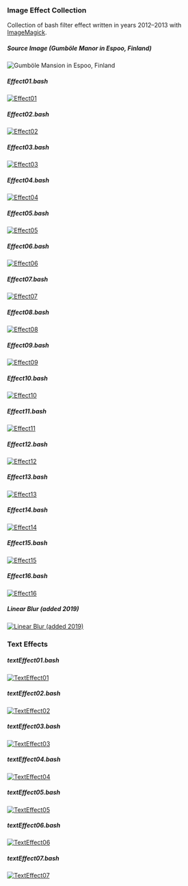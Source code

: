 ### Image Effect Collection
Collection of bash filter effect written in years 2012–2013 with [ImageMagick](https://www.imagemagick.org).

##### Source Image (Gumböle Manor in Espoo, Finland)
![Gumböle Mansion in Espoo, Finland](https://raw.githubusercontent.com/ptleskin/ImageEffectCollection/master/images/gumbole_mansion.jpg)

##### Effect01.bash
[![Effect01](https://raw.githubusercontent.com/ptleskin/ImageEffectCollection/master/result_images/effect01.jpg)](https://github.com/ptleskin/ImageEffectCollection/blob/master/bash/effect01.bash)

##### Effect02.bash
[![Effect02](https://raw.githubusercontent.com/ptleskin/ImageEffectCollection/master/result_images/effect02.jpg)](https://github.com/ptleskin/ImageEffectCollection/blob/master/bash/effect02.bash)

##### Effect03.bash
[![Effect03](https://raw.githubusercontent.com/ptleskin/ImageEffectCollection/master/result_images/effect03.jpg)](https://github.com/ptleskin/ImageEffectCollection/blob/master/bash/effect03.bash)

##### Effect04.bash
[![Effect04](https://raw.githubusercontent.com/ptleskin/ImageEffectCollection/master/result_images/effect04.jpg)](https://github.com/ptleskin/ImageEffectCollection/blob/master/bash/effect04.bash)

##### Effect05.bash
[![Effect05](https://raw.githubusercontent.com/ptleskin/ImageEffectCollection/master/result_images/effect05.jpg)](https://github.com/ptleskin/ImageEffectCollection/blob/master/bash/effect05.bash)

##### Effect06.bash
[![Effect06](https://raw.githubusercontent.com/ptleskin/ImageEffectCollection/master/result_images/effect06.jpg)](https://github.com/ptleskin/ImageEffectCollection/blob/master/bash/effect06.bash)

##### Effect07.bash
[![Effect07](https://raw.githubusercontent.com/ptleskin/ImageEffectCollection/master/result_images/effect07.jpg)](https://github.com/ptleskin/ImageEffectCollection/blob/master/bash/effect07.bash)

##### Effect08.bash
[![Effect08](https://raw.githubusercontent.com/ptleskin/ImageEffectCollection/master/result_images/effect08.jpg)](https://github.com/ptleskin/ImageEffectCollection/blob/master/bash/effect08.bash)

##### Effect09.bash
[![Effect09](https://raw.githubusercontent.com/ptleskin/ImageEffectCollection/master/result_images/effect09.jpg)](https://github.com/ptleskin/ImageEffectCollection/blob/master/bash/effect09.bash)

##### Effect10.bash
[![Effect10](https://raw.githubusercontent.com/ptleskin/ImageEffectCollection/master/result_images/effect10.jpg)](https://github.com/ptleskin/ImageEffectCollection/blob/master/bash/effect10.bash)

##### Effect11.bash
[![Effect11](https://raw.githubusercontent.com/ptleskin/ImageEffectCollection/master/result_images/effect11.jpg)](https://github.com/ptleskin/ImageEffectCollection/blob/master/bash/effect11.bash)

##### Effect12.bash
[![Effect12](https://raw.githubusercontent.com/ptleskin/ImageEffectCollection/master/result_images/effect12.jpg)](https://github.com/ptleskin/ImageEffectCollection/blob/master/bash/effect12.bash)

##### Effect13.bash
[![Effect13](https://raw.githubusercontent.com/ptleskin/ImageEffectCollection/master/result_images/effect13.jpg)](https://github.com/ptleskin/ImageEffectCollection/blob/master/bash/effect13.bash)

##### Effect14.bash
[![Effect14](https://raw.githubusercontent.com/ptleskin/ImageEffectCollection/master/result_images/effect14.jpg)](https://github.com/ptleskin/ImageEffectCollection/blob/master/bash/effect14.bash)

##### Effect15.bash
[![Effect15](https://raw.githubusercontent.com/ptleskin/ImageEffectCollection/master/result_images/effect15.jpg)](https://github.com/ptleskin/ImageEffectCollection/blob/master/bash/effect15.bash)

##### Effect16.bash
[![Effect16](https://raw.githubusercontent.com/ptleskin/ImageEffectCollection/master/result_images/effect16.jpg)](https://github.com/ptleskin/ImageEffectCollection/blob/master/bash/effect16.bash)

##### Linear Blur (added 2019)
[![Linear Blur (added 2019)](https://raw.githubusercontent.com/ptleskin/ImageEffectCollection/master/result_images/effectBlur.jpg)](https://github.com/ptleskin/ImageEffectCollection/blob/master/bash/linearBlur.bash)


### Text Effects
##### textEffect01.bash
[![TextEffect01](https://raw.githubusercontent.com/ptleskin/ImageEffectCollection/master/result_images/textEffect01.png)](https://github.com/ptleskin/ImageEffectCollection/blob/master/bash/textEffect01.bash)

##### textEffect02.bash
[![TextEffect02](https://raw.githubusercontent.com/ptleskin/ImageEffectCollection/master/result_images/textEffect02.png)](https://github.com/ptleskin/ImageEffectCollection/blob/master/bash/textEffect02.bash)

##### textEffect03.bash
[![TextEffect03](https://raw.githubusercontent.com/ptleskin/ImageEffectCollection/master/result_images/textEffect03.png)](https://github.com/ptleskin/ImageEffectCollection/blob/master/bash/textEffect03.bash)

##### textEffect04.bash
[![TextEffect04](https://raw.githubusercontent.com/ptleskin/ImageEffectCollection/master/result_images/textEffect04.png)](https://github.com/ptleskin/ImageEffectCollection/blob/master/bash/textEffect04.bash)

##### textEffect05.bash
[![TextEffect05](https://raw.githubusercontent.com/ptleskin/ImageEffectCollection/master/result_images/textEffect05.png)](https://github.com/ptleskin/ImageEffectCollection/blob/master/bash/textEffect05.bash)

##### textEffect06.bash
[![TextEffect06](https://raw.githubusercontent.com/ptleskin/ImageEffectCollection/master/result_images/textEffect06.png)](https://github.com/ptleskin/ImageEffectCollection/blob/master/bash/textEffect06.bash)

##### textEffect07.bash
[![TextEffect07](https://raw.githubusercontent.com/ptleskin/ImageEffectCollection/master/result_images/textEffect07.png)](https://github.com/ptleskin/ImageEffectCollection/blob/master/bash/textEffect07.bash)


